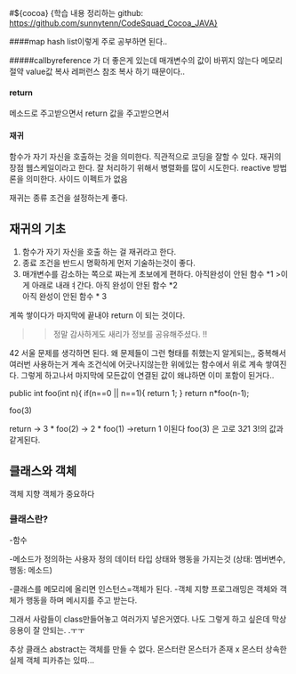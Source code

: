 #${cocoa}
{학습 내용 정리하는 github: https://github.com/sunnytenn/CodeSquad_Cocoa_JAVA}


####map hash list이렇게 주로 공부하면 된다..

#####callbyreference 가 더 좋은게 있는데
매개변수의 값이 바뀌지 않는다
메모리 절약 
value값 복사 
레퍼런스 참조 복사 하기 때문이다..


#### return 
메소드로 주고받으면서 return 값을 주고받으면서


#### 재귀 
함수가 자기 자신을 호출하는 것을 의미한다. 
직관적으로 코딩을 잘할 수 있다. 재귀의 장점 
웹스케일이라고 한다. 
잘 처리하기 위해서 병렬화를 많이 시도한다. 
reactive 방법론을 의미한다. 사이드 이펙트가 없음

재귀는 종류 조건을 설정하는게 좋다.


## 재귀의 기초 
1. 함수가 자기 자신을 호출 하는 걸 재귀라고 한다. 
2. 종료 조건을 반드시 명확하게 먼저 기술하는것이 좋다. 
3. 매개변수를 감소하는 쪽으로 짜는게 초보에게 편하다. 
아직완성이 안된 함수 *1 >이게 아래로 내래ㅕ간다. 
아직 완성이 안된 함수 *2  
아직 완성이 안된 함수 * 3 

계쏙 쌓이다가 
마지막에 끝내야 return 이 되는 것이다. 


>>정말 감사하게도 새리가 정보를 공유해주셨다. !!

42 서울 문제를 생각하면 된다. 왜 문제들이 그런 형태를 취했는지 알게되는,,
중복해서 여러번 사용하는거 계속 조건식에 어긋나지않는한 위에있는 함수에서 위로 계속 쌓여진다. 
그렇게 하고나서 마지막에 모든값이 연결된 값이 왜냐하면 이미 포함이 된거다.. 

public int foo(int n){
    if(n==0 || n==1){
        return 1;
   }
   return n*foo(n-1);

 foo(3)

return -> 3 * foo(2)
                -> 2 * foo(1)
                           ->return 1 이된다
foo(3) 은 고로 
3*2*1 3!의 값과 같게된다.            

## 클래스와 객체 
객체 지향 객체가 중요하다 

### 클래스란?
-함수 

-메소드가 정의하는 사용자 정의 데이터 타입 
상태와 행동을 가지는것 (상태: 멤버변수, 행동: 메소드)

-클래스를 메모리에 올리면 인스턴스=객체가 된다.
-객체 지향 프로그래밍은 객체와 객체가 행동을 하며 메시지를 주고 받는다. 


그래서 사람들이 class만들어놓고 여러가지 넣은거였다. 
나도 그렇게 하고 싶은데 막상 응용이 잘 안되는. .ㅜㅜ


추상 클래스 abstract는 객체를 만들 수 없다. 
몬스터란 몬스터가 존재 x
몬스터 상속한 실제 객체 피카츄는 있따...



